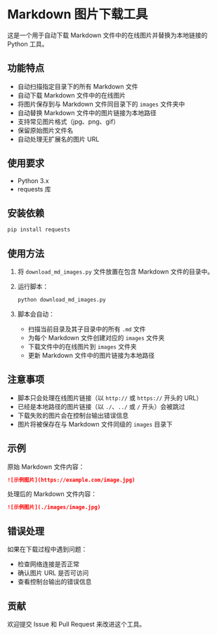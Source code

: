 # Markdown 图片下载工具

这是一个用于自动下载 Markdown 文件中的在线图片并替换为本地链接的 Python 工具。

## 功能特点

- 自动扫描指定目录下的所有 Markdown 文件
- 自动下载 Markdown 文件中的在线图片
- 将图片保存到与 Markdown 文件同目录下的 `images` 文件夹中
- 自动替换 Markdown 文件中的图片链接为本地路径
- 支持常见图片格式（jpg、png、gif）
- 保留原始图片文件名
- 自动处理无扩展名的图片 URL

## 使用要求

- Python 3.x
- requests 库

## 安装依赖

```bash
pip install requests
```

## 使用方法

1. 将 `download_md_images.py` 文件放置在包含 Markdown 文件的目录中。

2. 运行脚本：
   ```bash
   python download_md_images.py
   ```

3. 脚本会自动：
   - 扫描当前目录及其子目录中的所有 `.md` 文件
   - 为每个 Markdown 文件创建对应的 `images` 文件夹
   - 下载文件中的在线图片到 `images` 文件夹
   - 更新 Markdown 文件中的图片链接为本地路径

## 注意事项

- 脚本只会处理在线图片链接（以 `http://` 或 `https://` 开头的 URL）
- 已经是本地路径的图片链接（以 `./`、`../` 或 `/` 开头）会被跳过
- 下载失败的图片会在控制台输出错误信息
- 图片将被保存在与 Markdown 文件同级的 `images` 目录下

## 示例

原始 Markdown 文件内容：
```markdown
![示例图片](https://example.com/image.jpg)
```

处理后的 Markdown 文件内容：
```markdown
![示例图片](./images/image.jpg)
```

## 错误处理

如果在下载过程中遇到问题：
- 检查网络连接是否正常
- 确认图片 URL 是否可访问
- 查看控制台输出的错误信息

## 贡献

欢迎提交 Issue 和 Pull Request 来改进这个工具。 